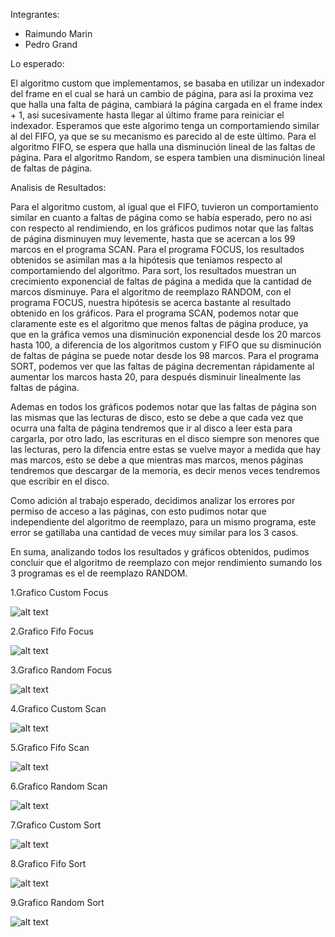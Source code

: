 Integrantes:
- Raimundo Marin
- Pedro Grand

Lo esperado:

El algoritmo custom que implementamos, se basaba en utilizar un indexador del frame en el cual se hará un cambio de página, para asi la proxima vez que halla una falta de página, cambiará la página cargada en el frame index + 1, asi sucesivamente hasta llegar al último frame para reiniciar el indexador.
Esperamos que este algorimo tenga un comportamiendo similar al del FIFO, ya que se su mecanismo es parecido al de este último.
Para el algoritmo FIFO, se espera que halla una disminución lineal de las faltas de página.
Para el algoritmo Random, se espera tambien una disminución lineal de faltas de página.

Analisis de Resultados:

Para el algoritmo custom, al igual que el FIFO, tuvieron un comportamiento similar en cuanto a faltas de página como se había esperado, pero no asi con respecto al rendimiendo, en los gráficos pudimos notar que las faltas de página disminuyen muy levemente, hasta que se acercan a los 99 marcos en el programa SCAN. Para el programa FOCUS, los resultados obtenidos se asimilan mas a la hipótesis que teniamos respecto al comportamiendo del algoritmo. Para sort, los resultados muestran un crecimiento exponencial de faltas de página a medida que la cantidad de marcos disminuye. 
Para el algoritmo de reemplazo RANDOM, con el programa FOCUS, nuestra hipótesis se acerca bastante al resultado obtenido en los gráficos. Para el programa SCAN, podemos notar que claramente este es el algoritmo que menos faltas de página produce, ya que en la gráfica vemos una disminución exponencial desde los 20 marcos hasta 100, a diferencia de los algoritmos custom y FIFO que su disminución de faltas de página se puede notar desde los 98 marcos. Para el programa SORT, podemos ver que las faltas de página decrementan rápidamente al aumentar los marcos hasta 20, para después disminuir linealmente las faltas de página.

Ademas en todos los gráficos podemos notar que las faltas de página son las mismas que las lecturas de disco, esto se debe a que cada vez que ocurra una falta de página tendremos que ir al disco a leer esta para cargarla, por otro lado, las escrituras en el disco siempre son menores que las lecturas, pero la difencia entre estas se vuelve mayor a medida que hay mas marcos, esto se debe a que mientras mas marcos, menos páginas tendremos que descargar de la memoria, es decir menos veces tendremos que escribir en el disco.

Como adición al trabajo esperado, decidimos analizar los errores por permiso de acceso a las páginas, con esto pudimos notar que independiente del algoritmo de reemplazo, para un mismo programa, este error se gatillaba una cantidad de veces muy similar para los 3 casos.

En suma, analizando todos los resultados y gráficos obtenidos, pudimos concluir que el algoritmo de reemplazo con mejor rendimiento sumando los 3 programas es el de reemplazo RANDOM.



1.Grafico Custom Focus

![alt text](./grafipcs/custom-focus.png)

2.Grafico Fifo Focus

![alt text](./grafipcs/fifo-focus.png)

3.Grafico Random Focus

![alt text](./grafipcs/random-focus.png)




4.Grafico Custom Scan

![alt text](./grafipcs/custom-scan.png)

5.Grafico Fifo Scan

![alt text](./grafipcs/fifo-scan.png)

6.Grafico Random Scan

![alt text](./grafipcs/random-scan.png)



7.Grafico Custom Sort

![alt text](./grafipcs/custom-sort.png)

8.Grafico Fifo Sort

![alt text](./grafipcs/fifo-sort.png)

9.Grafico Random Sort

![alt text](./grafipcs/random-sort.png)

